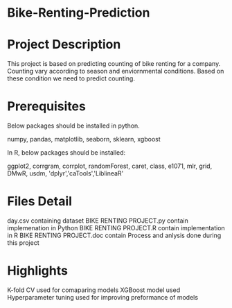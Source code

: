 # Bike-Renting-Prediction

# Project Description
This project is based on predicting counting of bike renting for a company. Counting vary according to season and enviornmental conditions. Based on these condition we need to predict counting.

# Prerequisites
Below packages should be installed in python.

numpy, pandas, matplotlib, seaborn, sklearn, xgboost

In R, below packages should be installed:

ggplot2, corrgram, corrplot, randomForest, caret, class, e1071, mlr, grid, DMwR, usdm, 'dplyr','caTools','LiblineaR'

# Files Detail
day.csv containing dataset
BIKE RENTING PROJECT.py contain implemenation in Python
BIKE RENTING PROJECT.R contain implementation in R
BIKE RENTING PROJECT.doc contain Process and anlysis done during this project

# Highlights
K-fold CV used for comaparing models
XGBoost model used
Hyperparameter tuning used for improving preformance of models
